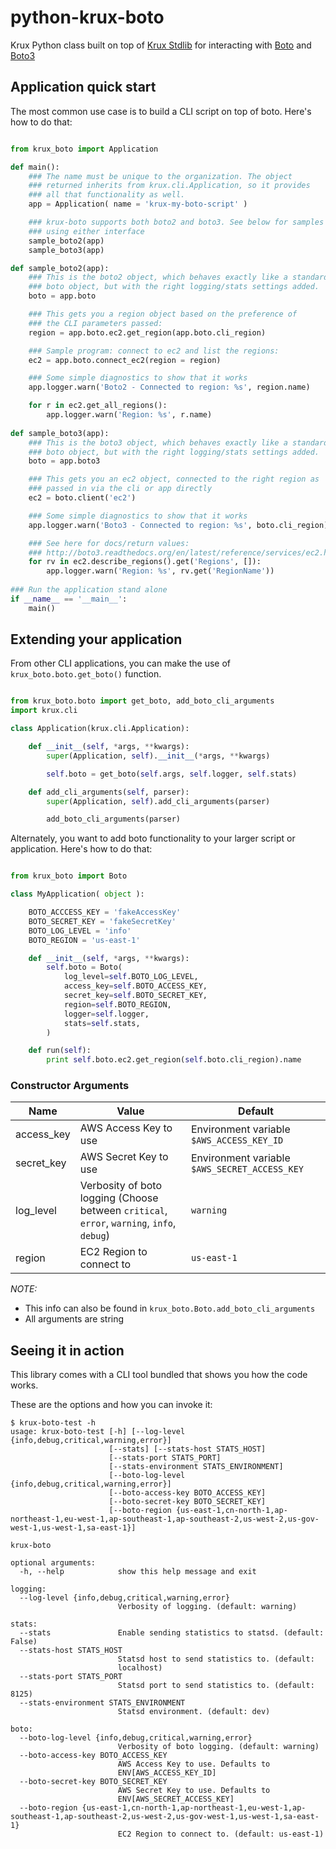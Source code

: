 python-krux-boto
=====================

Krux Python class built on top of [Krux Stdlib](https://staticfiles.krxd.net/foss/docs/pypi/krux-stdlib/) for interacting with [Boto](http://boto.readthedocs.org/en/latest/) and [Boto3](http://boto3.readthedocs.org/en/latest/index.html)

Application quick start
-----------------------

The most common use case is to build a CLI script on top of boto.
Here's how to do that:

```python

from krux_boto import Application

def main():
    ### The name must be unique to the organization. The object
    ### returned inherits from krux.cli.Application, so it provides
    ### all that functionality as well.
    app = Application( name = 'krux-my-boto-script' )

    ### krux-boto supports both boto2 and boto3. See below for samples
    ### using either interface
    sample_boto2(app)
    sample_boto3(app)

def sample_boto2(app):
    ### This is the boto2 object, which behaves exactly like a standard
    ### boto object, but with the right logging/stats settings added.
    boto = app.boto

    ### This gets you a region object based on the preference of
    ### the CLI parameters passed:
    region = app.boto.ec2.get_region(app.boto.cli_region)

    ### Sample program: connect to ec2 and list the regions:
    ec2 = app.boto.connect_ec2(region = region)

    ### Some simple diagnostics to show that it works
    app.logger.warn('Boto2 - Connected to region: %s', region.name)

    for r in ec2.get_all_regions():
        app.logger.warn('Region: %s', r.name)
        
def sample_boto3(app):
    ### This is the boto3 object, which behaves exactly like a standard
    ### boto object, but with the right logging/stats settings added.
    boto = app.boto3

    ### This gets you an ec2 object, connected to the right region as
    ### passed in via the cli or app directly
    ec2 = boto.client('ec2')

    ### Some simple diagnostics to show that it works
    app.logger.warn('Boto3 - Connected to region: %s', boto.cli_region)

    ### See here for docs/return values:
    ### http://boto3.readthedocs.org/en/latest/reference/services/ec2.html#EC2.Client.describe_regions
    for rv in ec2.describe_regions().get('Regions', []):
        app.logger.warn('Region: %s', rv.get('RegionName'))
    
### Run the application stand alone
if __name__ == '__main__':
    main()

```

Extending your application
--------------------------

From other CLI applications, you can make the use of `krux_boto.boto.get_boto()` function.

```python

from krux_boto.boto import get_boto, add_boto_cli_arguments
import krux.cli

class Application(krux.cli.Application):

    def __init__(self, *args, **kwargs):
        super(Application, self).__init__(*args, **kwargs)

        self.boto = get_boto(self.args, self.logger, self.stats)

    def add_cli_arguments(self, parser):
        super(Application, self).add_cli_arguments(parser)

        add_boto_cli_arguments(parser)

```

Alternately, you want to add boto functionality to your larger script or application.
Here's how to do that:

```python

from krux_boto import Boto

class MyApplication( object ):

    BOTO_ACCCESS_KEY = 'fakeAccessKey'
    BOTO_SECRET_KEY = 'fakeSecretKey'
    BOTO_LOG_LEVEL = 'info'
    BOTO_REGION = 'us-east-1'

    def __init__(self, *args, **kwargs):
        self.boto = Boto(
            log_level=self.BOTO_LOG_LEVEL,
            access_key=self.BOTO_ACCESS_KEY,
            secret_key=self.BOTO_SECRET_KEY,
            region=self.BOTO_REGION,
            logger=self.logger,
            stats=self.stats,
        )

    def run(self):
        print self.boto.ec2.get_region(self.boto.cli_region).name

```

### Constructor Arguments
|Name|Value|Default|
|---|---|---|
|access_key|AWS Access Key to use|Environment variable `$AWS_ACCESS_KEY_ID`|
|secret_key|AWS Secret Key to use|Environment variable `$AWS_SECRET_ACCESS_KEY`|
|log_level|Verbosity of boto logging (Choose between `critical`, `error`, `warning`, `info`, `debug`)|`warning`|
|region|EC2 Region to connect to|`us-east-1`|
*NOTE:*
* This info can also be found in `krux_boto.Boto.add_boto_cli_arguments`
* All arguments are string

Seeing it in action
-------------------

This library comes with a CLI tool bundled that shows you how the code works.

These are the options and how you can invoke it:

```
$ krux-boto-test -h
usage: krux-boto-test [-h] [--log-level {info,debug,critical,warning,error}]
                      [--stats] [--stats-host STATS_HOST]
                      [--stats-port STATS_PORT]
                      [--stats-environment STATS_ENVIRONMENT]
                      [--boto-log-level {info,debug,critical,warning,error}]
                      [--boto-access-key BOTO_ACCESS_KEY]
                      [--boto-secret-key BOTO_SECRET_KEY]
                      [--boto-region {us-east-1,cn-north-1,ap-northeast-1,eu-west-1,ap-southeast-1,ap-southeast-2,us-west-2,us-gov-west-1,us-west-1,sa-east-1}]

krux-boto

optional arguments:
  -h, --help            show this help message and exit

logging:
  --log-level {info,debug,critical,warning,error}
                        Verbosity of logging. (default: warning)

stats:
  --stats               Enable sending statistics to statsd. (default: False)
  --stats-host STATS_HOST
                        Statsd host to send statistics to. (default:
                        localhost)
  --stats-port STATS_PORT
                        Statsd port to send statistics to. (default: 8125)
  --stats-environment STATS_ENVIRONMENT
                        Statsd environment. (default: dev)

boto:
  --boto-log-level {info,debug,critical,warning,error}
                        Verbosity of boto logging. (default: warning)
  --boto-access-key BOTO_ACCESS_KEY
                        AWS Access Key to use. Defaults to
                        ENV[AWS_ACCESS_KEY_ID]
  --boto-secret-key BOTO_SECRET_KEY
                        AWS Secret Key to use. Defaults to
                        ENV[AWS_SECRET_ACCESS_KEY]
  --boto-region {us-east-1,cn-north-1,ap-northeast-1,eu-west-1,ap-southeast-1,ap-southeast-2,us-west-2,us-gov-west-1,us-west-1,sa-east-1}
                        EC2 Region to connect to. (default: us-east-1)
```
